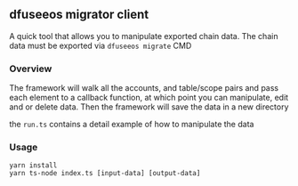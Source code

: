## dfuseeos migrator client

A quick tool that allows you to manipulate exported chain data. The chain data must
be exported via `dfuseeos migrate` CMD

### Overview

The framework will walk all the accounts, and table/scope pairs and pass each element to a callback 
function, at which point you can manipulate, edit and or delete data. Then the framework will 
save the data in a new directory  

the `run.ts` contains a detail example of how to manipulate the data

### Usage

```
yarn install
yarn ts-node index.ts [input-data] [output-data]
``` 
